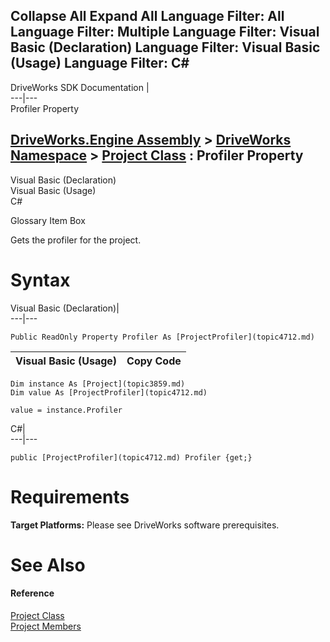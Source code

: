 Collapse All Expand All Language Filter: All  Language Filter: Multiple  Language Filter: Visual Basic (Declaration) Language Filter: Visual Basic (Usage) Language Filter: C#  
---  
DriveWorks SDK Documentation  |   
---|---  
Profiler Property   
  
[DriveWorks.Engine Assembly](topic2156.md) > [DriveWorks Namespace](topic2159.md) > [Project Class](topic3859.md) : Profiler Property  
---  
  
Visual Basic (Declaration)    
Visual Basic (Usage)    
C# 

Glossary Item Box

Gets the profiler for the project. 

# Syntax

Visual Basic (Declaration)|   
---|---  
      
    
    Public ReadOnly Property Profiler As [ProjectProfiler](topic4712.md)  
  
Visual Basic (Usage)| Copy Code  
---|---  
      
    
    Dim instance As [Project](topic3859.md)
    Dim value As [ProjectProfiler](topic4712.md)
     
    value = instance.Profiler  
  
C#|   
---|---  
      
    
    public [ProjectProfiler](topic4712.md) Profiler {get;}  
  
# Requirements

**Target Platforms:** Please see DriveWorks software prerequisites.

# See Also

#### Reference

[Project Class](topic3859.md)   
[Project Members](topic3860.md)


